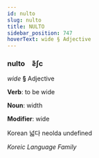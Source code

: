 ```yaml
---
id: nulto
slug: nulto
title: NULTO
sidebar_position: 747
hoverText: wide § Adjective
---
```


### nulto&emsp;<span kind="abugida">ƨ͊ʃc</span>

*wide* **§** Adjective

**Verb**: to be wide

**Noun**: width

**Modifier**: wide

Korean 넓다 neolda undefined

*Koreic Language Family*